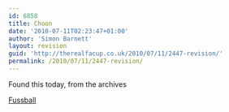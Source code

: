 ```yaml
---
id: 6858
title: Choon
date: '2010-07-11T02:23:47+01:00'
author: 'Simon Barnett'
layout: revision
guid: 'http://therealfacup.co.uk/2010/07/11/2447-revision/'
permalink: /2010/07/11/2447-revision/
---
```


Found this today, from the archives

[Fussball](http://delta.xssl.net/~sbarnett/therealfacup/wp-content/uploads/2010/07/Fussball1.mp3)